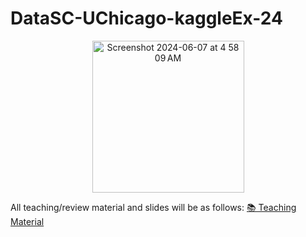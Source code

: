 # DataSC-UChicago-kaggleEx-24

<div align="center">
  <img width="243" alt="Screenshot 2024-06-07 at 4 58 09 AM" src="https://github.com/acesavag/DataSC-UChicago-kaggleEx-24/assets/80718304/1c915aab-88bd-4ecb-b5a8-72a798cf6a9b">
</div>


All teaching/review material and slides will be as follows: [📚 Teaching Material](https://github.com/usc-datasc/lessons)
